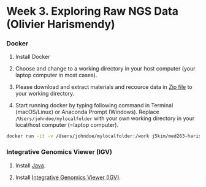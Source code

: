 # Week 3. Exploring Raw NGS Data (Olivier Harismendy)



### Docker

1. Install Docker

2. Choose and change to a working directory in your host computer (your laptop computer in most cases).

3. Please download and extract materials and recource data in [Zip file](https://ucsdcloud-my.sharepoint.com/:u:/g/personal/j5kim_ucsd_edu/EXR69n7AktVGuR3Gb0Oo_SMBYUWoPWYS5ZQpqOEMxKGyCQ) to your working directory.

4. Start running docker by typing following command in Terminal (macOS/Linux) or Anaconda Prompt (Windows). Replace `/Users/johndoe/mylocalfolder` with your own working directory in your local/host computer (=laptop computer).
```bash
docker run -it -v /Users/johndoe/mylocalfolder:/work j5kim/med263-harismendy /bin/bash
```


### Integrative Genomics Viewer (IGV)

1. Install [Java](https://www.java.com/en/download).

2. Install [Integrative Genomics Viewer (IGV)](http://software.broadinstitute.org/software/igv/download).
